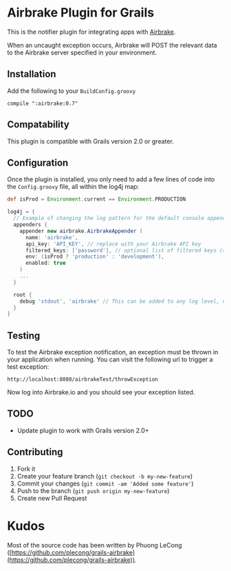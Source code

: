 # Airbrake Plugin for Grails

This is the notifier plugin for integrating apps with [Airbrake](http://airbrake.io).

When an uncaught exception occurs, Airbrake will POST the relevant data to the Airbrake server specified in your environment.

## Installation

Add the following to your `BuildConfig.groovy`

```
compile ":airbrake:0.7"
```

## Compatability

This plugin is compatible with Grails version 2.0 or greater.

## Configuration

Once the plugin is installed, you only need to add a few lines of code into the `Config.groovy` file, all within the log4j map:

```groovy
def isProd = Environment.current == Environment.PRODUCTION

log4j = {
  // Example of changing the log pattern for the default console appender:
  appenders {
    appender new airbrake.AirbrakeAppender (
      name: 'airbrake',
      api_key: 'API_KEY', // replace with your Airbrake API key
      filtered_keys: ['password'], // optional list of filtered keys (session, params and CGI)
      env: (isProd ? 'production' : 'development'),
      enabled: true
    )
    ...
  }

  root {
    debug 'stdout', 'airbrake' // This can be added to any log level, not only 'debug'
  }
}
```

## Testing

To test the Airbrake exception notification, an exception must be thrown in your application when running. You can visit the following url to trigger a test exception:

```
http://localhost:8080/airbrakeTest/throwException
```

Now log into Airbrake.io and you should see your exception listed.

## TODO

* Update plugin to work with Grails version 2.0+

## Contributing

1. Fork it
2. Create your feature branch (`git checkout -b my-new-feature`)
3. Commit your changes (`git commit -am 'Added some feature'`)
4. Push to the branch (`git push origin my-new-feature`)
5. Create new Pull Request

# Kudos

Most of the source code has been written by Phuong LeCong ([https://github.com/plecong/grails-airbrake](https://github.com/plecong/grails-airbrake)).
